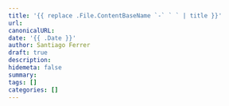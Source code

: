 ```yaml
---
title: '{{ replace .File.ContentBaseName `-` ` ` | title }}'
url:
canonicalURL:
date: '{{ .Date }}'
author: Santiago Ferrer
draft: true
description: 
hidemeta: false
summary:
tags: []
categories: []
---
```


